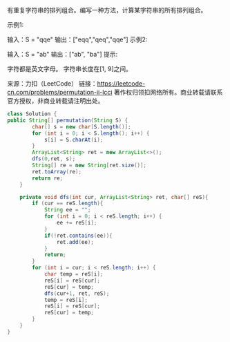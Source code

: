 有重复字符串的排列组合。编写一种方法，计算某字符串的所有排列组合。

示例1:

 输入：S = "qqe"
 输出：["eqq","qeq","qqe"]
示例2:

 输入：S = "ab"
 输出：["ab", "ba"]
提示:

字符都是英文字母。
字符串长度在[1, 9]之间。

来源：力扣（LeetCode）
链接：https://leetcode-cn.com/problems/permutation-ii-lcci
著作权归领扣网络所有。商业转载请联系官方授权，非商业转载请注明出处。

```java
class Solution {
public String[] permutation(String S) {
        char[] s = new char[S.length()];
        for (int i = 0; i < S.length(); i++) {
            s[i] = S.charAt(i);
        }
        ArrayList<String> ret = new ArrayList<>();
        dfs(0,ret, s);
        String[] re = new String[ret.size()];
        ret.toArray(re);
        return re;
    }

    private void dfs(int cur, ArrayList<String> ret, char[] reS){
        if (cur == reS.length){
            String ee = "";
            for (int i = 0; i < reS.length; i++) {
                ee += reS[i];
            }
            if(!ret.contains(ee)){
                ret.add(ee);
            }
            return;
        }
        for (int i = cur; i < reS.length; i++) {
            char temp = reS[i];
            reS[i] = reS[cur];
            reS[cur] = temp;
            dfs(cur+1, ret, reS);
            temp = reS[i];
            reS[i] = reS[cur];
            reS[cur] = temp;
        }
    }
}
```

